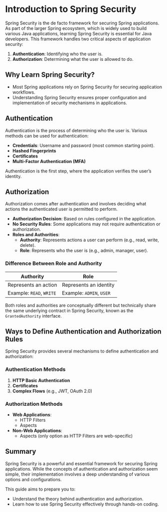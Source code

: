 # Introduction to Spring Security

Spring Security is the de facto framework for securing Spring applications. As part of the larger Spring ecosystem, which is widely used to build various Java applications, learning Spring Security is essential for Java developers. This framework handles two critical aspects of application security:

1. **Authentication**: Identifying who the user is.
2. **Authorization**: Determining what the user is allowed to do.

## Why Learn Spring Security?

- Most Spring applications rely on Spring Security for securing application workflows.
- Understanding Spring Security ensures proper configuration and implementation of security mechanisms in applications.

## Authentication

Authentication is the process of determining who the user is. Various methods can be used for authentication:

- **Credentials**: Username and password (most common starting point).
- **Hashed Fingerprints**
- **Certificates**
- **Multi-Factor Authentication (MFA)**

Authentication is the first step, where the application verifies the user’s identity.

## Authorization

Authorization comes after authentication and involves deciding what actions the authenticated user is permitted to perform. 

- **Authorization Decision**: Based on rules configured in the application.
- **No Security Rules**: Some applications may not require authentication or authorization.
- **Roles and Authorities**:
  - **Authority**: Represents actions a user can perform (e.g., read, write, delete).
  - **Role**: Represents who the user is (e.g., admin, manager, user).

### Difference Between Role and Authority

| **Authority**            | **Role**               |
|---------------------------|------------------------|
| Represents an action      | Represents an identity|
| Example: `READ`, `WRITE`  | Example: `ADMIN`, `USER` |

Both roles and authorities are conceptually different but technically share the same underlying contract in Spring Security, known as the `GrantedAuthority` interface.

## Ways to Define Authentication and Authorization Rules

Spring Security provides several mechanisms to define authentication and authorization:

### Authentication Methods

1. **HTTP Basic Authentication**
2. **Certificates**
3. **Complex Flows** (e.g., JWT, OAuth 2.0)

### Authorization Methods

- **Web Applications**:
  - HTTP Filters
  - Aspects
- **Non-Web Applications**:
  - Aspects (only option as HTTP Filters are web-specific)

## Summary

Spring Security is a powerful and essential framework for securing Spring applications. While the concepts of authentication and authorization seem simple, their implementation involves a deep understanding of various options and configurations. 

This guide aims to prepare you to:

- Understand the theory behind authentication and authorization.
- Learn how to use Spring Security effectively through hands-on coding.
